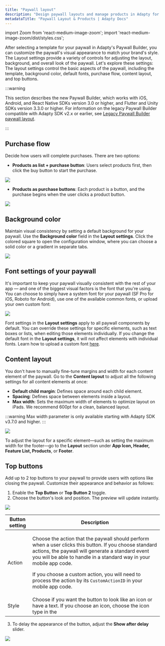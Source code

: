 ```yaml
---
title: "Paywall layout"
description: "Design paywall layouts and manage products in Adapty for better conversion."
metadataTitle: "Paywall Layout & Products | Adapty Docs"
---
```


import Zoom from 'react-medium-image-zoom';
import 'react-medium-image-zoom/dist/styles.css';

After selecting a template for your paywall in Adapty's Paywall Builder, you can customize the paywall's visual appearance to match your brand's style. The Layout settings provide a variety of controls for adjusting the layout, background, and overall look of the paywall. Let's explore these settings: The layout settings control the basic aspects of the paywall, including the template, background color, default fonts, purchase flow, content layout, and top buttons.

:::warning

This section describes the new Paywall Builder, which works with iOS, Android, and React Native SDKs version 3.0 or higher, and Flutter and Unity SDKs version 3.3.0 or higher. For information on the legacy Paywall Builder compatible with Adapty SDK v2.x or earlier, see [Legacy Paywall Builder paywall layout](paywall-layout-and-products-legacy#layout).

:::

## Purchase flow

Decide how users will complete purchases. There are two options:

- **Products as list + purchase button**: Users select products first, then click the buy button to start the purchase.

  

<Zoom>
  <img src={require('./img/a816501-PB_products_list.webp').default}
  style={{
    border: 'none', /* border width and color */
    width: '200px', /* image width */
    display: 'block', /* for alignment */
    margin: '0 auto' /* center alignment */
  }}
/>
</Zoom>



- **Products as purchase buttons**: Each product is a button, and the purchase begins when the user clicks a product button.

  

<Zoom>
  <img src={require('./img/4114858-PB_products_buttons.webp').default}
  style={{
    border: 'none', /* border width and color */
    width: '200px', /* image width */
    display: 'block', /* for alignment */
    margin: '0 auto' /* center alignment */
  }}
/>
</Zoom>




## Background color

Maintain visual consistency by setting a default background for your paywall. Use the **Background color** field in the **Layout settings**. Click the colored square to open the configuration window, where you can choose a solid color or a gradient in separate tabs.


<Zoom>
  <img src={require('./img/8a095a9-PB_background_color.gif').default}
  style={{
    border: '1px solid #727272', /* border width and color */
    width: '700px', /* image width */
    display: 'block', /* for alignment */
    margin: '0 auto' /* center alignment */
  }}
/>
</Zoom>





## Font settings of your paywall

It's important to keep your paywall visually consistent with the rest of your app — and one of the biggest visual factors is the font that you're using. You can choose to simply have a system font for your paywall (SF Pro for iOS, Roboto for Android), use one of the available common fonts, or upload your own custom font:


<Zoom>
  <img src={require('./img/a306fd5-PB_default_font.webp').default}
  style={{
    border: '1px solid #727272', /* border width and color */
    width: '700px', /* image width */
    display: 'block', /* for alignment */
    margin: '0 auto' /* center alignment */
  }}
/>
</Zoom>





Font settings in the **Layout settings** apply to all paywall components by default. You can override these settings for specific elements, such as text boxes or lists, when editing those elements individually. If you change the default font in the **Layout settings**, it will not affect elements with individual fonts. Learn how to upload a custom font [here](using-custom-fonts-in-paywall-builder).

## Content layout

You don't have to manually fine-tune margins and width for each content element of the paywall. Go to the **Content layout** to adjust all the following settings for all content elements at once:

- **Default child margin**: Defines space around each child element. 
- **Spacing**: Defines space between elements inside a layout.
- **Max width**: Sets the maximum width of elements to optimize layout on iPads. We recommend 600pt for a clean, balanced layout.

:::warning
Max width parameter is only available starting with Adapty SDK v3.7.0 and higher.
:::

<Zoom>
  <img src={require('./img/content-layout.png').default}
  style={{
    border: '1px solid #727272', /* border width and color */
    width: '700px', /* image width */
    display: 'block', /* for alignment */
    margin: '0 auto' /* center alignment */
  }}
/>
</Zoom>

To adjust the layout for a specific element—such as setting the maximum width for the footer—go to the **Layout** section under **App Icon, Header, Feature List, Products**, or **Footer**.

## Top buttons

Add up to 2 top buttons to your paywall to provide users with options like closing the paywall. Customize their appearance and behavior as follows:

1. Enable the **Top Button** or **Top Button 2** toggle.
2. Choose the button's look and position. The preview will update instantly.


<Zoom>
  <img src={require('./img/960ea1d-PB_Layout_button.webp').default}
  style={{
    border: '1px solid #727272', /* border width and color */
    width: '700px', /* image width */
    display: 'block', /* for alignment */
    margin: '0 auto' /* center alignment */
  }}
/>
</Zoom>





| Button setting | Description                                                                                                                                                                                                                                                                                                                                                                                     |
|--------------|-------------------------------------------------------------------------------------------------------------------------------------------------------------------------------------------------------------------------------------------------------------------------------------------------------------------------------------------------------------------------------------------------|
| Action | <p>Choose the action that the paywall should perform when a user clicks this button. If you choose standard actions, the paywall will generate a standard event you will be able to handle in a standard way in your mobile app code.</p><p>If you choose a custom action, you will need to process the action by its `CustomActionID` in your mobile app code.</p> |
| Style | Choose if you want the button to look like an icon or have a text. If you choose an icon, choose the icon type in the                                                                                                                                                                                                                                                                           |


3. To delay the appearance of the button, adjust the **Show after delay** slider.

<Zoom>
  <img src={require('./img/9f9a159-PB_delay_slider.webp').default}
  style={{
    border: '1px solid #727272', /* border width and color */
    width: '700px', /* image width */
    display: 'block', /* for alignment */
    margin: '0 auto' /* center alignment */
  }}
/>
</Zoom>

